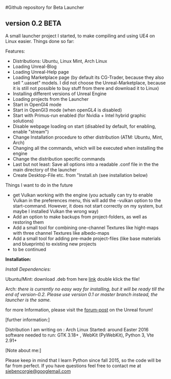 #Github repository for Beta Launcher
## version 0.2 BETA ##

A small launcher project I started, to make compiling and using UE4 on Linux easier.
Things done so far:

Features:

-    Distributions: Ubuntu, Linux Mint, Arch Linux
-    Loading Unreal-Blog
-    Loading Unreal-Help page
-    Loading Marketplace page (by default its CG-Trader, because they also sell ".uasset" models. I did not choose the Unreal-Marketplace, because it is still not possible to buy stuff from there and download it to Linux)
-    Installing different versions of Unreal Engine
-    Loading projects from the Launcher
-    Start in OpenGl4 mode
-    Start in OpenGl3 mode (when openGL4 is disabled)
-   Start with Primus-run enabled (for Nvidia + Intel hybrid graphic solutions)
-    Disable webpage loading on start (disabled by default, for enabling, enable "stream")
-   Change Installation procedure to other distribution (ATM: Ubuntu, Mint, Arch)
-    Changing all the commands, which will be executed when installing the engine
-    Change the distribution specific commands
-    Last but not least: Save all options into a readable .conf file in the the main directory of the launcher
-    Create Desktop-File etc. from "Install.sh (see installation below)



Things I want to do in the future

-    get Vulkan working with the engine (you actually can try to enable Vulkan in the preferences menu, this will add the -vulkan option to the start-command. However, it does not start correctly on my system, but maybe I installed Vulkan the wrong way)
-    Add an option to make backups from project-folders, as well as restoring them
-    Add a small tool for combining one-channel Textures like hight-maps with three channel Textures like albedo-maps
-    Add a small tool for adding pre-made project-files (like base materials and blueprints) to existing new projects
-    to be continued 


**Installation:**

*Install Dependencies:*

Ubuntu/Mint: download .deb from here [link](https://drive.google.com/open?id=0B5zx3D2UpcZhS1V2dWxNS241bmM) double klick the file!

Arch: *there is currently no easy way for installing, but it will be ready till the end of version-0.2. Please use version 0.1 or master branch instead, the
launcher is the same.*

for more Information, please visit the [forum-post](https://forums.unrealengine.com/showthread.php?110795-Beta-Launcher-for-Linux&p=532928#post532928) on the Unreal forum!


[further information:]

Distribution I am writing on : Arch Linux
Started:  around Easter 2016
software needed to run: GTK 3.18+ , WebKit (PyWebKit), Python 3, Vte 2.91+ 

[Note about me:]

Please keep in mind that I learn Python since fall 2015, so the code will be far from perfect.
If you have questions feel free to contact me at siebencorgie@googlemail.com 

